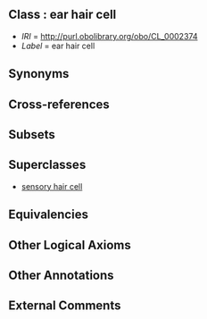 
## Class : ear hair cell

 * *IRI* = http://purl.obolibrary.org/obo/CL_0002374
 * *Label* = ear hair cell

## Synonyms


## Cross-references


## Subsets


## Superclasses

 * [sensory hair cell](../../CL/55/CL_0000855.md)

## Equivalencies


## Other Logical Axioms


## Other Annotations


## External Comments

